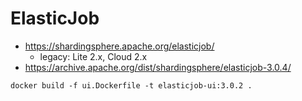 # ElasticJob
* https://shardingsphere.apache.org/elasticjob/
  * legacy: Lite 2.x, Cloud 2.x
* https://archive.apache.org/dist/shardingsphere/elasticjob-3.0.4/


```shell
docker build -f ui.Dockerfile -t elasticjob-ui:3.0.2 .
```